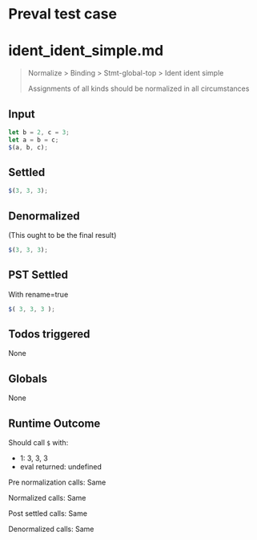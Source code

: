 # Preval test case

# ident_ident_simple.md

> Normalize > Binding > Stmt-global-top > Ident ident simple
>
> Assignments of all kinds should be normalized in all circumstances

## Input

`````js filename=intro
let b = 2, c = 3;
let a = b = c;
$(a, b, c);
`````


## Settled


`````js filename=intro
$(3, 3, 3);
`````


## Denormalized
(This ought to be the final result)

`````js filename=intro
$(3, 3, 3);
`````


## PST Settled
With rename=true

`````js filename=intro
$( 3, 3, 3 );
`````


## Todos triggered


None


## Globals


None


## Runtime Outcome


Should call `$` with:
 - 1: 3, 3, 3
 - eval returned: undefined

Pre normalization calls: Same

Normalized calls: Same

Post settled calls: Same

Denormalized calls: Same
